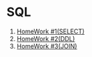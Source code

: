 # SQL

1. [HomeWork #1(SELECT)](https://docs.google.com/document/d/1HdaYzEtPqCiZBgkS151dlA_BbKuLX9Nj/edit?usp=sharing&ouid=112109510636888341827&rtpof=true&sd=true)
2. [HomeWork #2(DDL)](https://docs.google.com/document/d/1QcVrJTg-h35ug-soapJGLXdqzuR-Wk-t/edit?usp=sharing&ouid=112109510636888341827&rtpof=true&sd=true)
3. [HomeWork #3(JOIN)](https://docs.google.com/document/d/11xp4axVn56W_pGqIlu05fGOhHviBQX7m/edit?usp=sharing&ouid=112109510636888341827&rtpof=true&sd=true)
